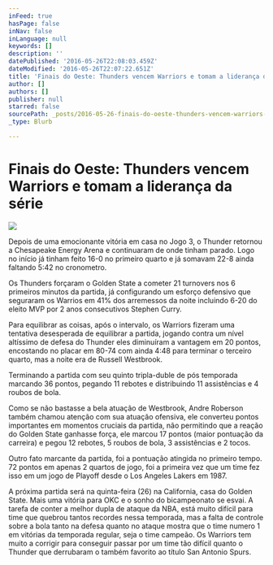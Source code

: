 ```yaml
---
inFeed: true
hasPage: false
inNav: false
inLanguage: null
keywords: []
description: ''
datePublished: '2016-05-26T22:08:03.459Z'
dateModified: '2016-05-26T22:07:22.651Z'
title: 'Finais do Oeste: Thunders vencem Warriors e tomam a liderança da série'
author: []
authors: []
publisher: null
starred: false
sourcePath: _posts/2016-05-26-finais-do-oeste-thunders-vencem-warriors-e-tomam-a-lideranc.md
_type: Blurb

---
```

# Finais do Oeste: Thunders vencem Warriors e tomam a liderança da série
![](https://the-grid-user-content.s3-us-west-2.amazonaws.com/1cd1b9d6-6fb4-43ed-b4b1-e7b989508d93.jpg)

Depois de uma emocionante vitória em casa no Jogo 3, o Thunder retornou a Chesapeake Energy Arena e continuaram de onde tinham parado. Logo no início já tinham feito 16-0 no primeiro quarto e já somavam 22-8 ainda faltando 5:42 no cronometro.

Os Thunders forçaram o Golden State a cometer 21 turnovers nos 6 primeiros minutos da partida, já configurando um esforço defensivo que seguraram os Warrios em 41% dos arremessos da noite incluindo 6-20 do eleito MVP por 2 anos consecutivos Stephen Curry.

Para equilibrar as coisas, após o intervalo, os Warriors fizeram uma tentativa desesperada de equilibrar a partida, jogando contra um nível altíssimo de defesa do Thunder eles diminuíram a vantagem em 20 pontos, encostando no placar em 80-74 com ainda 4:48 para terminar o terceiro quarto, mas a noite era de Russell Westbrook.

Terminando a partida com seu quinto tripla-duble de pós temporada marcando 36 pontos, pegando 11 rebotes e distribuindo 11 assistências e 4 roubos de bola.

Como se não bastasse a bela atuação de Westbrook, Andre Roberson também chamou atenção com sua atuação ofensiva, ele converteu pontos importantes em momentos cruciais da partida, não permitindo que a reação do Golden State ganhasse força, ele marcou 17 pontos (maior pontuação da carreira) e pegou 12 rebotes, 5 roubos de bola, 3 assistências e 2 tocos.

Outro fato marcante da partida, foi a pontuação atingida no primeiro tempo. 72 pontos em apenas 2 quartos de jogo, foi a primeira vez que um time fez isso em um jogo de Playoff desde o Los Angeles Lakers em 1987\.

A próxima partida será na quinta-feira (26) na California, casa do Golden State. Mais uma vitória para OKC e o sonho do bicampeonato se esvai. A tarefa de conter a melhor dupla de ataque da NBA, está muito difícil para time que quebrou tantos recordes nessa temporada, mas a falta de controle sobre a bola tanto na defesa quanto no ataque mostra que o time numero 1 em vitórias da temporada regular, seja o time campeão. Os Warriors tem muito a corrigir para conseguir passar por um time tão difícil quanto o Thunder que derrubaram o também favorito ao título San Antonio Spurs.